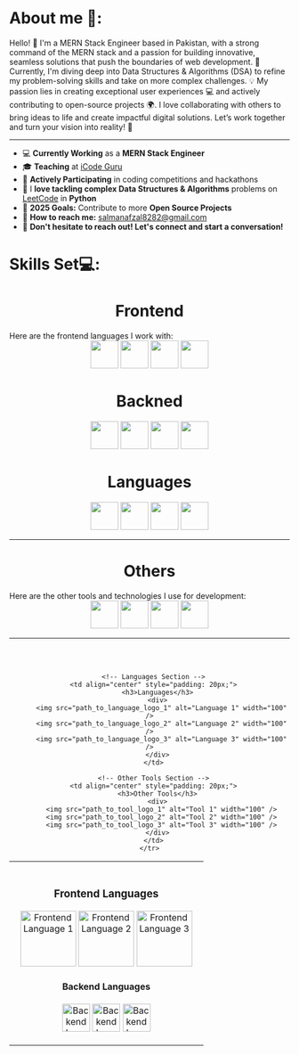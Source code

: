 
<h1>About me 🚀:</h1>

Hello! 👋 I'm a MERN Stack Engineer based in Pakistan, with a strong command of the MERN stack and a passion for building innovative, seamless solutions that push the boundaries of web development. 
🚀 Currently, I'm diving deep into Data Structures & Algorithms (DSA) to refine my problem-solving skills and take on more complex challenges. 💡
My passion lies in creating exceptional user experiences 💻 and actively contributing to open-source projects 🌍.
I love collaborating with others to bring ideas to life and create impactful digital solutions.
Let’s work together and turn your vision into reality! 🌟
<hr>

<ul>
    <li>💻 <strong>Currently Working</strong> as a <strong>MERN Stack Engineer</strong></li>
    <li>🎓 <strong>Teaching</strong> at <a href="https://www.facebook.com/iCodeguru" target="_blank">iCode Guru</a></li>
    <li>🚀 <strong>Actively Participating</strong> in coding competitions and hackathons</li>
    <li>🧩 I <strong>love tackling complex Data Structures & Algorithms</strong> problems on <a href="https://leetcode.com/" target="_blank">LeetCode</a> in <strong>Python</strong></li>
    <li>🎯 <strong>2025 Goals:</strong> Contribute to more <strong>Open Source Projects</strong></li>
    <li>📧 <strong>How to reach me:</strong> <a href="mailto:salmanafzal8282@gmail.com">salmanafzal8282@gmail.com</a></li>
    <li>🤝 <strong>Don't hesitate to reach out! Let's connect and start a conversation!</strong></li>
</ul>

<h1>Skills Set💻:</h1>
<h1 align="center" text-color = "yellow" >Frontend</h1>
Here are the frontend languages I work with:

<div align="center">
  <!-- Your Frontend Language Logos -->
 <img src="https://encrypted-tbn0.gstatic.com/images?q=tbn:ANd9GcT6935wo8bLZh5FeafJEffqWKDOpNpx6UE5bg&s" width="50px" height="50px">
<img src="https://upload.wikimedia.org/wikipedia/commons/d/d5/CSS3_logo_and_wordmark.svg" width="50px" height="50px">
<img src="https://encrypted-tbn0.gstatic.com/images?q=tbn:ANd9GcRss-86vRuxOArrVRmMgerLZ5pi8yCs6U7zsQ&s" width="50px" height="50px">
<img src="https://encrypted-tbn0.gstatic.com/images?q=tbn:ANd9GcSYblUcIW4H3tPxRrLVOCKstsEWPUveoaPk1w&s" width="50px" height="50px">
  
  <!-- Backend Language Symbols -->
  <div>
      <h1>Backned</h1>
<img src="https://encrypted-tbn0.gstatic.com/images?q=tbn:ANd9GcT6935wo8bLZh5FeafJEffqWKDOpNpx6UE5bg&s" width="50px" height="50px">
<img src="https://upload.wikimedia.org/wikipedia/commons/d/d5/CSS3_logo_and_wordmark.svg" width="50px" height="50px">
<img src="https://encrypted-tbn0.gstatic.com/images?q=tbn:ANd9GcRss-86vRuxOArrVRmMgerLZ5pi8yCs6U7zsQ&s" width="50px" height="50px">
<img src="https://encrypted-tbn0.gstatic.com/images?q=tbn:ANd9GcSYblUcIW4H3tPxRrLVOCKstsEWPUveoaPk1w&s" width="50px" height="50px">
      
  </div>

  <div>
      <h1>Languages</h1>
<img src="https://encrypted-tbn0.gstatic.com/images?q=tbn:ANd9GcT6935wo8bLZh5FeafJEffqWKDOpNpx6UE5bg&s" width="50px" height="50px">
<img src="https://upload.wikimedia.org/wikipedia/commons/d/d5/CSS3_logo_and_wordmark.svg" width="50px" height="50px">
<img src="https://encrypted-tbn0.gstatic.com/images?q=tbn:ANd9GcRss-86vRuxOArrVRmMgerLZ5pi8yCs6U7zsQ&s" width="50px" height="50px">
<img src="https://encrypted-tbn0.gstatic.com/images?q=tbn:ANd9GcSYblUcIW4H3tPxRrLVOCKstsEWPUveoaPk1w&s" width="50px" height="50px">
  </div>
</div>

---

<h1 align="center"> Others </h1>
Here are the other tools and technologies I use for development:

<div align="center">
<img src="https://encrypted-tbn0.gstatic.com/images?q=tbn:ANd9GcT6935wo8bLZh5FeafJEffqWKDOpNpx6UE5bg&s" width="50px" height="50px">
<img src="https://upload.wikimedia.org/wikipedia/commons/d/d5/CSS3_logo_and_wordmark.svg" width="50px" height="50px">
<img src="https://encrypted-tbn0.gstatic.com/images?q=tbn:ANd9GcRss-86vRuxOArrVRmMgerLZ5pi8yCs6U7zsQ&s" width="50px" height="50px">
<img src="https://encrypted-tbn0.gstatic.com/images?q=tbn:ANd9GcSYblUcIW4H3tPxRrLVOCKstsEWPUveoaPk1w&s" width="50px" height="50px">

</div>

---



<br><br>
<div align="center">
  <table>
    <tr>
      <!-- Frontend Section -->
      <td align="center" style="padding: 20px;">
        <h3>Frontend Languages</h3>
        <div>
          <img src="path_to_frontend_logo_1" alt="Frontend Language 1" width="100" />
          <img src="path_to_frontend_logo_2" alt="Frontend Language 2" width="100" />
          <img src="path_to_frontend_logo_3" alt="Frontend Language 3" width="100" />
        </div>
        <h4>Backend Languages</h4>
        <div>
          <img src="path_to_backend_symbol_1" alt="Backend Language 1" width="50" />
          <img src="path_to_backend_symbol_2" alt="Backend Language 2" width="50" />
          <img src="path_to_backend_symbol_3" alt="Backend Language 3" width="50" />
        </div>
      </td>
      
      <!-- Languages Section -->
      <td align="center" style="padding: 20px;">
        <h3>Languages</h3>
        <div>
          <img src="path_to_language_logo_1" alt="Language 1" width="100" />
          <img src="path_to_language_logo_2" alt="Language 2" width="100" />
          <img src="path_to_language_logo_3" alt="Language 3" width="100" />
        </div>
      </td>
      
      <!-- Other Tools Section -->
      <td align="center" style="padding: 20px;">
        <h3>Other Tools</h3>
        <div>
          <img src="path_to_tool_logo_1" alt="Tool 1" width="100" />
          <img src="path_to_tool_logo_2" alt="Tool 2" width="100" />
          <img src="path_to_tool_logo_3" alt="Tool 3" width="100" />
        </div>
      </td>
    </tr>
  </table>
</div>





    

